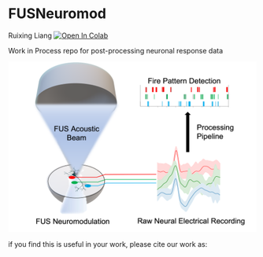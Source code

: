 # FUSNeuromod

Ruixing Liang 
[![Open In Colab](https://colab.research.google.com/assets/colab-badge.svg)](https://colab.research.google.com/github/Rxliang/FUSNeuromod/blob/main/try_MEA(1).ipynb)

Work in Process repo for post-processing neuronal response data

![ ](./Images/Overview.png)

if you find this is useful in your work, please cite our work as:

```

```

